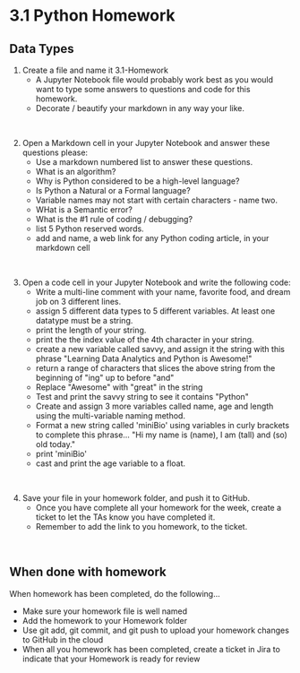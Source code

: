 # 3.1 Python Homework

## Data Types

1. Create a file and name it 3.1-Homework
    - A Jupyter Notebook file would probably work best as you would want to type some answers to questions and code for this homework.
    - Decorate / beautify your markdown in any way your like.

<br>

2. Open a Markdown cell in your Jupyter Notebook and answer these questions please:
    - Use a markdown numbered list to answer these questions.
    - What is an algorithm?
    - Why is Python considered to be a high-level language?
    - Is Python a Natural or a Formal language?
    - Variable names may not start with certain characters - name two.
    - WHat is a Semantic error?
    - What is the #1 rule of coding / debugging?
    - list 5 Python reserved words.
    - add and name, a web link for any Python coding article, in your markdown cell

<br>

3. Open a code cell in your Jupyter Notebook and write the following code:
    - Write a multi-line comment with your name, favorite food, and dream job on 3 different lines.
    - assign 5 different data types to 5 different variables. At least one datatype must be a string.
    - print the length of your string.
    - print the the index value of the 4th character in your string.
    - create a new variable called savvy, and assign it the string with this phrase "Learning Data Analytics and Python is Awesome!"
    - return a range of characters that slices the above string from the beginning of  "ing" up to before "and"
    - Replace "Awesome" with "great" in the string
    - Test and print the savvy string to see it contains "Python"
    - Create and assign 3 more variables called name, age and length using the multi-variable  naming method.
    - Format a new string called 'miniBio' using variables in curly brackets to complete this phrase...
            "Hi my name is (name), I am (tall) and (so) old today."
    - print 'miniBio'
    - cast and print the age variable to a float.

<br>

4. Save your file in your homework folder, and push it to GitHub.
    - Once you have complete all your homework for the week, create a ticket to let the TAs know you have completed it.
    - Remember to add the link to you homework, to the ticket.

<br>

## When done with homework

When homework has been completed, do the following...

- Make sure your homework file is well named
- Add the homework to your Homework folder
- Use  git add, git commit, and git push to upload your homework changes to GitHub in the cloud
- When all you homework has been completed, create a ticket in Jira to indicate that your Homework is ready for review
